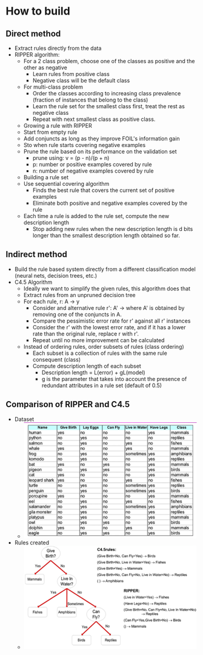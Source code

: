 # How to build

## Direct method

- Extract rules directly from the data
- RIPPER algorithm:
  - For a 2 class problem, choose one of the classes as positive and the other as negative
    - Learn rules from positive class
    - Negative class will be the default class
  - For multi-class problem
    - Order the classes according to increasing class prevalence (fraction of instances that belong to the class)
    - Learn the rule set for the smallest class first, treat the rest as negative class
    - Repeat with next smallest class as positive class.
  - Growing a rule with RIPPER
  - Start from empty rule
  - Add conjuncts as long as they improve FOIL's information gain
  - Sto when rule starts covering negative examples
  - Prune the rule based on its performance on the validation set
    - prune using: v = (p - n)/(p + n)
    - p: number or positive examples covered by rule
    - n: number of negative examples covered by rule
  - Building a rule set
  - Use sequential covering algorithm
    - Finds the best rule that covers the current set of positive examples
    - Eliminate both positive and negative examples covered by the rule
  - Each time a rule is added to the rule set, compute the new description length
    - Stop adding new rules when the new description length is d bits longer than the smallest description length obtained so far.

## Indirect method

- Build the rule based system directly from a different classification model (neural nets, decision trees, etc.)
- C4.5 Algorithm
  - Ideally we want to simplify the given rules, this algorithm does that
  - Extract rules from an unpruned decision tree
  - For each rule, r: A -> y
    - Consider and alternative rule r': A' -> where A' is obtained by removing one of the conjuncts in A.
    - Compare the pessimistic error rate for r' against all r' instances
    - Consider the r' with the lowest error rate, and if it has a lower rate than the original rule, replace r with r'.
    - Repeat until no more improvement can be calculated
  - Instead of ordering rules, order subsets of rules (class ordering)
    - Each subset is a collection of rules with the same rule consequent (class)
    - Compute description length of each subset
      - Description length = L(error) + gL(model)
      - g is the parameter that takes into account the presence of redundant attributes in a rule set (default of 0.5)

## Comparison of RIPPER and C4.5

- Dataset
  - ![Full dataset](img/4/dataset.png)
- Rules created
  - ![rules](img/4/rulescreatedfromdataset.png)
